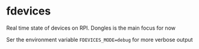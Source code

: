 # fdevices
Real time state of devices on RPI. Dongles is the main focus for now

Ser the environment variable `FDEVICES_MODE=debug` for more verbose output